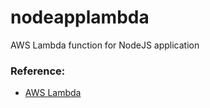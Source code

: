# nodeapplambda
AWS Lambda function for NodeJS application

### Reference:
- [AWS Lambda](https://aws.amazon.com/blogs/aws/new-for-aws-lambda-container-image-support/)